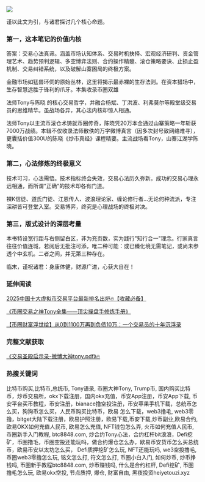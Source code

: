 ![](https://ac63e02.webp.li/交易之神Tony语录-序言.png)

谨以此文为引，与诸君探讨几个核心命题。

### 第一，这本笔记的价值内核 

答案：交易心法真谛。涵盖市场认知体系、交易时机抉择、宏观经济研判、资金管理艺术、趋势预判逻辑、多空博弈法则、合约操作精髓、滚仓策略要诀、止损止盈机制、交易纠错系统，以及破解山寨困局的终极方案。 

金融市场如猛兽环伺的原始丛林，这里将揭示最赤裸的生存法则。在资本猎场中，生存智慧远胜于锋利的爪牙。本集收录币圈双雄 

法师Tony与陈晓 的核心交易哲学，并融合杨斌、丁洪波、利弗莫尔等殿堂级交易员的思维精华。虽战场各异，其心法内核却惊人相通。 

法师Tony以主流币滚仓术铸就币圈传奇，陈晓凭20万本金通过山寨策略一年斩获7000万战绩。本辑不仅收录法师散佚的万字微博真言（因多次封号致网络难寻），更囊括价值300U的陈晓《炒市真经》课程精要。主流战场看Tony，山寨江湖学陈晓。 

### 第二，心法修炼的终极意义 

技术可习，心法需悟。技术指标终会失效，交易心法历久弥新。成功的交易心理永远相通，而所谓"正确"的技术却各有门道。 

裸K信徒、道氏门徒、江恩传人、波浪理论家、缠论修行者...无论何种流派，专注深耕皆可登堂入室。交易博弈，终究是心理战场的终极对决。 

### 第三，版式设计的深层考量 

本书特设宽行距与右侧留白区，非为充页数，实为践行"知行合一"理念。行家真言往往价值连城，若阅后无批注可添，唯二种可能：或已臻化境无需笔记，或尚未参透个中玄机。二者之间，并无第三种存在。

临末，谨祝诸君：身康体健，财源广进，心获大自在！

### 延伸阅读
[2025中国十大虚拟币交易平台最新排名出炉🔥【收藏必备】](https://btc8848.com/top-10-exchanges/)

[《币圈交易之神Tony全集——顶尖操盘手修炼手册》](https://heiyetouzi.xyz/tony-yulu-youxiucaopanshoujiangyi)

[【币圈财富浮世绘】从0到1100万再到负债10万：一个交易员的十年沉浮录](https://heiyetouzi.xyz/biquanstory001/)

### 完整文献获取
[《交易圣殿启示录-微博大神tony.pdf》🔥](https://heiyetouzi.xyz/downloads)

### 热搜关键词
比特币购买,比特币,总统币, Tony语录, 币圈大神Tony, Trump币, 国内购买比特币，炒币交易所，okx下载注册，国内okx充值，币安App注册，币安App下载, 币安平台买币教程，币安注册，bianace撸空投注册，币安苹果手机下载，总统币怎么买，狗狗币怎么买，人民币购买比特币，欧易 怎么下载，web3撸毛, web3零撸，bitget大陆下载注册，欧易护照注册，欧易下载,币安下载,炒币副业,欧易合约, 欧易OKX如何充值人民币, 欧易怎么充值, NFT钱包怎么弄, 火币如何充值人民币, 币圈新手入门教程, btc8848.com, 炒合约Tony心法，合约杠杆bit浪浪，Defi挖矿，币圈撸毛，币圈空投还能玩吗，做合约爆仓怎么办，欧易币安货币怎么买总统币，欧易币安以太坊怎么买， Defi质押挖矿怎么玩, NFT还能玩吗, we3空投撸毛, 币圈web3零撸怎么玩, 铭文怎么打, 符文怎么打, 币圈小白入门, 如何炒币, 炒币挣钱吗, 币圈新手教程btc8848.com, 炒币赚钱吗, 什么是合约杠杆, Defi挖矿, 币圈撸毛怎么玩, 欧易okx空投, 节点质押, 爆仓, 财富自由, 黑夜投资heiyetouzi.xyz